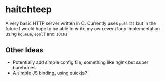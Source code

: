 # haitchteep

A very basic HTTP server written in C. Currently uses `poll(2)` but in the future I would hope to be able to write my own event loop implementation using `kqueue`, `epoll` and `IOCPs`

## Other Ideas
* Potentially add simple config file, something like nginx but super barebones
* A simple JS binding, using quickjs?
